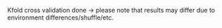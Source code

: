 Kfold cross validation done -> please note that results may differ due to environment differences/shuffle/etc.


